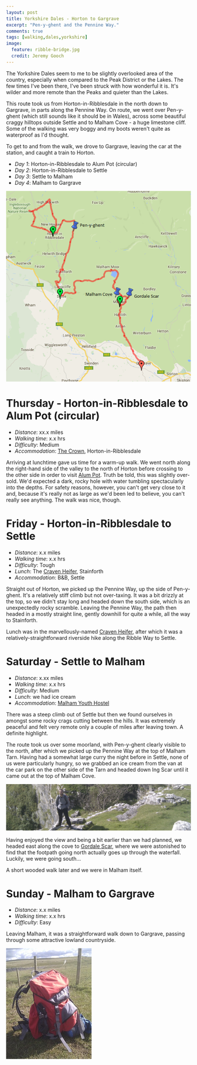 ```yaml
---
layout: post
title: Yorkshire Dales - Horton to Gargrave
excerpt: "Pen-y-ghent and the Pennine Way."
comments: true
tags: [walking,dales,yorkshire]
image:
  feature: ribble-bridge.jpg
  credit: Jeremy Gooch
---
```


The Yorkshire Dales seem to me to be slightly overlooked area of the country, especially when compared to the Peak District or the Lakes.  The few times I've been there, I've been struck with how wonderful it is.  It's wilder and more remote than the Peaks and quieter than the Lakes.

This route took us from Horton-in-Ribblesdale in the north down to Gargrave, in parts along the Pennine Way.  On route, we went over Pen-y-ghent (which still sounds like it should be in Wales), across some beautiful craggy hilltops outside Settle and to Malham Cove - a huge limestone cliff.  Some of the walking was very boggy and my boots weren't quite as waterproof as I'd thought.

To get to and from the walk, we drove to Gargrave, leaving the car at the station, and caught a train to Horton.

- *Day 1*: Horton-in-Ribblesdale to Alum Pot (circular)
- *Day 2*: Horton-in-Ribblesdale to Settle
- *Day 3*: Settle to Malham
- *Day 4*: Malham to Gargrave

![Map Horton to Gargrave](/images/map-horton-gargrave.png)


# Thursday - Horton-in-Ribblesdale to Alum Pot (circular)

- *Distance*: xx.x miles
- *Walking time*: x.x hrs
- *Difficulty*: Medium
- *Accommodation*: [The Crown], Horton-in-Ribblesdale

Arriving at lunchtime gave us time for a warm-up walk.  We went north along the right-hand side of the valley to the north of Horton before crossing to the other side in order to visit [Alum Pot].  Truth be told, this was slightly over-sold.  We'd expected a dark, rocky hole with water tumbling spectacularly into the depths.  For safety reasons, however, you can't get very close to it and, because it's really not as large as we'd been led to believe, you can't really see anything.  The walk was nice, though.


# Friday - Horton-in-Ribblesdale to Settle

- *Distance*: x.x miles
- *Walking time*: x.x hrs
- *Difficulty*: Tough
- *Lunch*: The [Craven Heifer], Stainforth
- *Accommodation*: B&B, Settle

Straight out of Horton, we picked up the Pennine Way, up the side of Pen-y-ghent.  It's a relatively stiff climb but not over-taxing.  It was a bit drizzly at the top, so we didn't stay long and headed down the south side, which is an unexpectedly rocky scramble.  Leaving the Pennine Way, the path then headed in a mostly straight line, gently downhill for quite a while, all the way to Stainforth.

Lunch was in the marvellously-named [Craven Heifer], after which it was a relatively-straightforward riverside hike along the Ribble Way to Settle.


# Saturday - Settle to Malham

- *Distance*: x.xx miles
- *Walking time*: x.x hrs
- *Difficulty*: Medium
- *Lunch*: we had ice cream
- *Accommodation*: [Malham Youth Hostel]

There was a steep climb out of Settle but then we found ourselves in amongst some rocky crags cutting between the hills.  It was extremely peaceful and felt very remote only a couple of miles after leaving town.  A definite highlight.

The route took us over some moorland, with Pen-y-ghent clearly visible to the north, after which we picked up the Pennine Way at the top of Malham Tarn.  Having had a somewhat large curry the night before in Settle, none of us were particularly hungry, so we grabbed an ice cream from the van at the car park on the other side of the Tarn and headed down Ing Scar until it came out at the top of Malham Cove.

![Malham Cove](/images/malham-cove.jpg)

Having enjoyed the view and being a bit earlier than we had planned, we headed east along the cove to [Gordale Scar], where we were astonished to find that the footpath going north actually goes up through the waterfall.  Luckily, we were going south...

A short wooded walk later and we were in Malham itself.


# Sunday - Malham to Gargrave

- *Distance*: x.x miles
- *Walking time*: x.x hrs
- *Difficulty*: Easy

Leaving Malham, it was a straightforward walk down to Gargrave, passing through some attractive lowland countryside.

![Rucksack](/images/rucksack.jpg)



[The Crown]: http://www.crown-hotel.co.uk
[Alum Pot]: https://en.wikipedia.org/wiki/Alum_Pot
[Craven Heifer]: http://www.cravenheiferstainforthsettle.co.uk/
[Gordale Scar]: http://www.malhamdale.com/gordalescar.htm
[Malham Youth Hostel]: http://www.yha.org.uk/hostel/malham